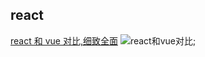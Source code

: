 ## react

[react 和 vue 对比,细致全面](https://juejin.cn/post/7344536653463207973?searchId=20241028100534501A3668BA5B77E9B947)
![react和vue对比](./images/react和vue全面对比.jpeg);
